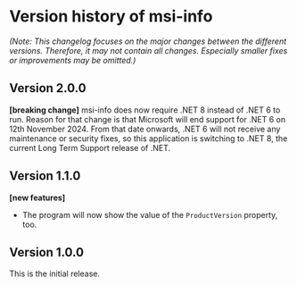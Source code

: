 # Version history of msi-info

_(Note: This changelog focuses on the major changes between the different
versions. Therefore, it may not contain all changes. Especially smaller fixes or
improvements may be omitted.)_

## Version 2.0.0

__[breaking change]__
msi-info does now require .NET 8 instead of .NET 6 to run.
Reason for that change is that Microsoft will end support for .NET 6 on
12th November 2024. From that date onwards, .NET 6 will not receive any
maintenance or security fixes, so this application is switching to .NET 8, the
current Long Term Support release of .NET.

## Version 1.1.0

__[new features]__

* The program will now show the value of the `ProductVersion` property, too.

## Version 1.0.0

This is the initial release.
